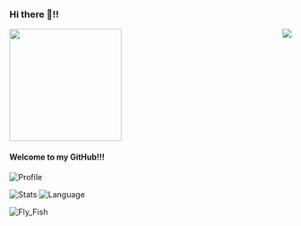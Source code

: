 ### Hi there 👋!!
<a href="https://visitorbadge.io/status?path=https%3A%2F%2Fgithub.com%2FCATTERY%2F"><img src="https://api.visitorbadge.io/api/combined?path=https%3A%2F%2Fgithub.com%2FCATTERY%2F&labelColor=%23ff8a65&countColor=%23697689" align=right /></a>
<img src="https://t.alcy.cc/xhl" width = "200" height = "200" />

#### Welcome to my GitHub!!!

![Profile](http://github-profile-summary-cards.vercel.app/api/cards/profile-details?username=CATTERY)

![Stats](http://github-profile-summary-cards.vercel.app/api/cards/stats?username=CATTERY) ![Language](http://github-profile-summary-cards.vercel.app/api/cards/most-commit-language?username=CATTERY)

![Fly_Fish](https://github.com/CATTERY/CATTERY/raw/main/fly_fish.png)


<!--
**CATTERY/CATTERY** is a ✨ _special_ ✨ repository because its `README.md` (this file) appears on your GitHub profile.

Here are some ideas to get you started:

- 🔭 I’m currently working on ...
- 🌱 I’m currently learning ...
- 👯 I’m looking to collaborate on ...
- 🤔 I’m looking for help with ...
- 💬 Ask me about ...
- 📫 How to reach me: ...
- 😄 Pronouns: ...
- ⚡ Fun fact: ...
-->
